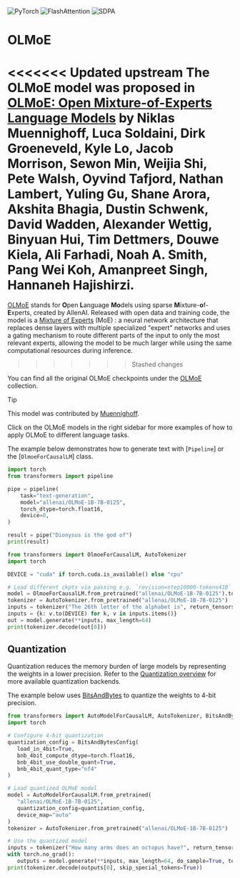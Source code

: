 <div class="flex flex-wrap space-x-1">
<img alt="PyTorch" src="https://img.shields.io/badge/PyTorch-DE3412?style=flat&logo=pytorch&logoColor=white">
<img alt="FlashAttention" src="https://img.shields.io/badge/%E2%9A%A1%EF%B8%8E%20FlashAttention-eae0c8?style=flat">
<img alt="SDPA" src="https://img.shields.io/badge/SDPA-DE3412?style=flat&logo=pytorch&logoColor=white">
</div>

# OLMoE

<<<<<<< Updated upstream
The OLMoE model was proposed in [OLMoE: Open Mixture-of-Experts Language Models](https://arxiv.org/abs/2409.02060) by Niklas Muennighoff, Luca Soldaini, Dirk Groeneveld, Kyle Lo, Jacob Morrison, Sewon Min, Weijia Shi, Pete Walsh, Oyvind Tafjord, Nathan Lambert, Yuling Gu, Shane Arora, Akshita Bhagia, Dustin Schwenk, David Wadden, Alexander Wettig, Binyuan Hui, Tim Dettmers, Douwe Kiela, Ali Farhadi, Noah A. Smith, Pang Wei Koh, Amanpreet Singh, Hannaneh Hajishirzi.
=======
[OLMoE](https://huggingface.co/papers/2409.02060) stands for **O**pen **L**anguage **Mo**dels using sparse **M**ixture-**o**f-**E**xperts, created by AllenAI. Released with open data and training code, the model is a [Mixture of Experts](https://huggingface.co/blog/moe) (MoE) : a neural network architecture that replaces dense layers with multiple specialized "expert" networks and uses a gating mechanism to route different parts of the input to only the most relevant experts, allowing the model to be much larger while using the same computational resources during inference. 
>>>>>>> Stashed changes

You can find all the original OLMoE checkpoints under the [OLMoE](https://huggingface.co/collections/allenai/olmoe-january-2025-67992134f9ebea0a941706ca) collection.

> [!TIP]
> This model was contributed by [Muennighoff](https://hf.co/Muennighoff).
>
> Click on the OLMoE models in the right sidebar for more examples of how to apply OLMoE to different language tasks.

The example below demonstrates how to generate text with [`Pipeline`] or the [`OlmoeForCausalLM`] class.

<hfoptions id="usage">
<hfoption id="Pipeline>

```py
import torch
from transformers import pipeline

pipe = pipeline(
    task="text-generation",
    model="allenai/OLMoE-1B-7B-0125",
    torch_dtype=torch.float16,
    device=0,
)

result = pipe("Dionysus is the god of")
print(result)
```

</hfoption>
<hfoption id="OlmoeForCausalLM">

```py
from transformers import OlmoeForCausalLM, AutoTokenizer
import torch

DEVICE = "cuda" if torch.cuda.is_available() else "cpu"

# Load different ckpts via passing e.g. `revision=step10000-tokens41B`
model = OlmoeForCausalLM.from_pretrained("allenai/OLMoE-1B-7B-0125").to(DEVICE)
tokenizer = AutoTokenizer.from_pretrained("allenai/OLMoE-1B-7B-0125")
inputs = tokenizer("The 26th letter of the alphabet is", return_tensors="pt")
inputs = {k: v.to(DEVICE) for k, v in inputs.items()}
out = model.generate(**inputs, max_length=64)
print(tokenizer.decode(out[0]))
```

## Quantization

Quantization reduces the memory burden of large models by representing the weights in a lower precision. Refer to the [Quantization overview](https://huggingface.co/docs/transformers/en/quantization/overview) for more available quantization backends.

The example below uses [BitsAndBytes](https://huggingface.co/docs/transformers/en/quantization/bitsandbytes) to quantize the weights to 4-bit precision.

```py
from transformers import AutoModelForCausalLM, AutoTokenizer, BitsAndBytesConfig
import torch

# Configure 4-bit quantization
quantization_config = BitsAndBytesConfig(
   load_in_4bit=True,
   bnb_4bit_compute_dtype=torch.float16,
   bnb_4bit_use_double_quant=True,
   bnb_4bit_quant_type="nf4"
)

# Load quantized OLMoE model
model = AutoModelForCausalLM.from_pretrained(
   "allenai/OLMoE-1B-7B-0125",
   quantization_config=quantization_config,
   device_map="auto"
)
tokenizer = AutoTokenizer.from_pretrained("allenai/OLMoE-1B-7B-0125")

# Use the quantized model
inputs = tokenizer("How many arms does an octopus have?", return_tensors="pt")
with torch.no_grad():
   outputs = model.generate(**inputs, max_length=64, do_sample=True, temperature=0.7)
print(tokenizer.decode(outputs[0], skip_special_tokens=True))
```